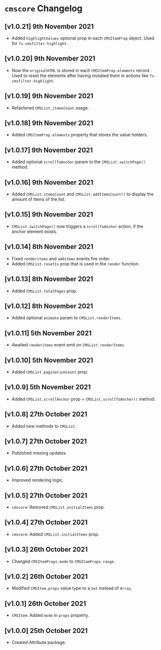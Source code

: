 # `cmscore` Changelog

## [v1.0.21] 9th November 2021

- Added `highlightValues` optional prop in each `CMSItemProp` object. Used for `fs-cmsfilter-highlight`.

## [v1.0.20] 9th November 2021

- Now the `originalHTML` is stored in each `CMSItemProp.elements` record. Used to reset the elements after having mutated them in actions like `fs-cmsfilter-highlight`.

## [v1.0.19] 9th November 2021

- Refactored `CMSList.itemsCount` usage.

## [v1.0.18] 9th November 2021

- Added `CMSItemProp.elements` property that stores the value holders.

## [v1.0.17] 9th November 2021

- Added optional `scrollToAnchor` param to the `CMSList.switchPage()` method.

## [v1.0.16] 9th November 2021

- Added `CMSList.itemsCount` and `CMSList.addItemsCount()` to display the amount of items of the list.

## [v1.0.15] 9th November 2021

- `CMSList.switchPage()` now triggers a `scrollToAnchor` action, if the anchor element exists.

## [v1.0.14] 8th November 2021

- Fixed `renderitems` and `additems` events fire order.
- Added `CMSList.resetIx` prop that is used in the `render` function.

## [v1.0.13] 8th November 2021

- Added `CMSList.totalPages` prop.

## [v1.0.12] 8th November 2021

- Added optional `animate` param to `CMSList.renderItems`.

## [v1.0.11] 5th November 2021

- Awaited `renderitems` event emit on `CMSList.renderItems`.

## [v1.0.10] 5th November 2021

- Added `CMSList.paginationCount` prop.

## [v1.0.9] 5th November 2021

- Added `CMSList.scrollAnchor` prop + `CMSList.scrollToAnchor()` method.

## [v1.0.8] 27th October 2021

- Added new methods to `CMSList`.

## [v1.0.7] 27th October 2021

- Published missing updates.

## [v1.0.6] 27th October 2021

- Improved rendering logic.

## [v1.0.5] 27th October 2021

- `cmscore`: Removed `CMSList.initialItems` prop.

## [v1.0.4] 27th October 2021

- `cmscore`: Added `CMSList.initialItems` prop.

## [v1.0.3] 26th October 2021

- Changed `CMSItemProps.mode` to `CMSItemProps.range`.

## [v1.0.2] 26th October 2021

- Modified `CMSItem.props` value type to a `Set` instead of `Array`.

## [v1.0.1] 26th October 2021

- `CMSItem`: Added `mode` in `props` property.

## [v1.0.0] 25th October 2021

- Created Attribute package.
